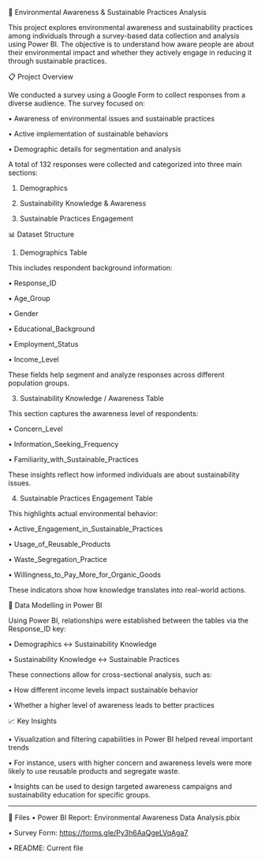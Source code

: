 🌱 Environmental Awareness & Sustainable Practices Analysis



This project explores environmental awareness and sustainability practices among individuals through a survey-based data collection and analysis using Power BI. The objective is to understand how aware people are about their environmental impact and whether they actively engage in reducing it through sustainable practices.



📋 Project Overview

We conducted a survey using a Google Form to collect responses from a diverse audience. The survey focused on:


•	Awareness of environmental issues and sustainable practices

•	Active implementation of sustainable behaviors

•	Demographic details for segmentation and analysis


A total of 132 responses were collected and categorized into three main sections:

1.	Demographics

2.	Sustainability Knowledge & Awareness

3.	Sustainable Practices Engagement

   

📊 Dataset Structure

1. Demographics Table
   
This includes respondent background information:

•	Response_ID 

•	Age_Group

•	Gender

•	Educational_Background

•	Employment_Status

•	Income_Level

These fields help segment and analyze responses across different population groups.

3. Sustainability Knowledge / Awareness Table
   
This section captures the awareness level of respondents:

•	Concern_Level 

•	Information_Seeking_Frequency

•	Familiarity_with_Sustainable_Practices

These insights reflect how informed individuals are about sustainability issues.


4. Sustainable Practices Engagement Table
   
This highlights actual environmental behavior:

•	Active_Engagement_in_Sustainable_Practices

•	Usage_of_Reusable_Products

•	Waste_Segregation_Practice

•	Willingness_to_Pay_More_for_Organic_Goods

These indicators show how knowledge translates into real-world actions.


🔗 Data Modelling in Power BI

Using Power BI, relationships were established between the tables via the Response_ID key:

•	Demographics ↔ Sustainability Knowledge

•	Sustainability Knowledge ↔ Sustainable Practices

These connections allow for cross-sectional analysis, such as:

•	How different income levels impact sustainable behavior

•	Whether a higher level of awareness leads to better practices



📈 Key Insights

•	Visualization and filtering capabilities in Power BI helped reveal important trends

•	For instance, users with higher concern and awareness levels were more likely to use reusable products and segregate waste.

•	Insights can be used to design targeted awareness campaigns and sustainability education for specific groups.

________________________________________
📂 Files
•	Power BI Report: Environmental Awareness Data Analysis.pbix

•	Survey Form: https://forms.gle/Py3h6AaQgeLVqAga7

•	README: Current file
